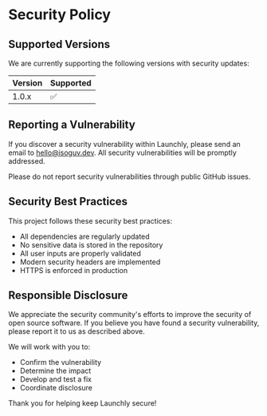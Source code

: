 # Security Policy

## Supported Versions

We are currently supporting the following versions with security updates:

| Version | Supported          |
| ------- | ------------------ |
| 1.0.x   | :white_check_mark: |

## Reporting a Vulnerability

If you discover a security vulnerability within Launchly, please send an email to hello@isoguv.dev. All security vulnerabilities will be promptly addressed.

Please do not report security vulnerabilities through public GitHub issues.

## Security Best Practices

This project follows these security best practices:

- All dependencies are regularly updated
- No sensitive data is stored in the repository
- All user inputs are properly validated
- Modern security headers are implemented
- HTTPS is enforced in production

## Responsible Disclosure

We appreciate the security community's efforts to improve the security of open source software. If you believe you have found a security vulnerability, please report it to us as described above.

We will work with you to:
- Confirm the vulnerability
- Determine the impact
- Develop and test a fix
- Coordinate disclosure

Thank you for helping keep Launchly secure! 